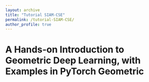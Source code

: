 ```yaml
---
layout: archive
title: "Tutorial SIAM-CSE"
permalink: /tutorial-SIAM-CSE/
author_profile: true
---
```


# **A Hands-on Introduction to Geometric Deep Learning, with Examples in PyTorch Geometric**
